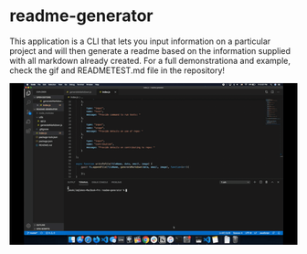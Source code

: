 # readme-generator

This application is a CLI that lets you input information on a particular project and will then generate a readme based on the information supplied with all markdown already created. For a full demonstrationa and example, check the gif and READMETEST.md file in the repository!


![screenrecording](./Screen-Recording.gif)